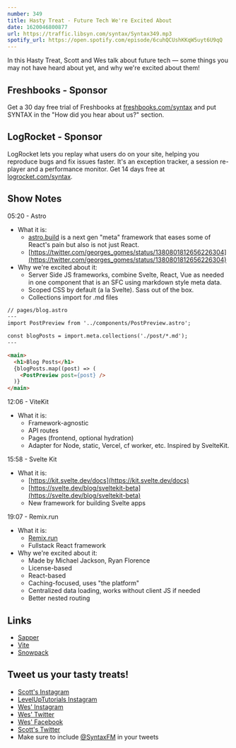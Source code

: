 ```yaml
---
number: 349
title: Hasty Treat - Future Tech We're Excited About
date: 1620046800877
url: https://traffic.libsyn.com/syntax/Syntax349.mp3
spotify_url: https://open.spotify.com/episode/6cuhQCUshKKqW5uyt6U9qQ
---
```


In this Hasty Treat, Scott and Wes talk about future tech — some things you may not have heard about yet, and why we're excited about them!

## Freshbooks - Sponsor
Get a 30 day free trial of Freshbooks at [freshbooks.com/syntax](https://freshbooks.com/syntax) and put SYNTAX in the "How did you hear about us?" section.

## LogRocket - Sponsor
LogRocket lets you replay what users do on your site, helping you reproduce bugs and fix issues faster. It's an exception tracker, a session re-player and a performance monitor. Get 14 days free at [logrocket.com/syntax](https://logrocket.com/syntax).

## Show Notes
05:20 - Astro
* What it is:
  * [astro.build](http://astro.build) is a next gen "meta" framework that eases some of React's pain but also is not just React.
  * [https://twitter.com/georges_gomes/status/1380801812656226304](https://twitter.com/georges_gomes/status/1380801812656226304)
* Why we're excited about it:
  * Server Side JS frameworks, combine Svelte, React, Vue as needed in one component that is an SFC using markdown style meta data.
  * Scoped CSS by default (a la Svelte). Sass out of the box.
  * Collections import for .md files

```html
// pages/blog.astro
---
import PostPreview from '../components/PostPreview.astro';

const blogPosts = import.meta.collections('./post/*.md');
---

<main>
  <h1>Blog Posts</h1>
  {blogPosts.map((post) => (
    <PostPreview post={post} />
  )}
</main>
```

12:06 - ViteKit
* What it is:
  * Framework-agnostic
  * API routes
  * Pages (frontend, optional hydration)
  * Adapter for Node, static, Vercel, cf worker, etc. Inspired by SvelteKit.

15:58 - Svelte Kit
* What it is:
  * [https://kit.svelte.dev/docs](https://kit.svelte.dev/docs)
  * [https://svelte.dev/blog/sveltekit-beta](https://svelte.dev/blog/sveltekit-beta)
  * New framework for building Svelte apps

19:07 - Remix.run
* What it is:
  * [Remix.run](https://remix.run/)
  * Fullstack React framework
* Why we're excited about it:
  * Made by Michael Jackson, Ryan Florence
  * License-based
  * React-based
  * Caching-focused, uses "the platform"
  * Centralized data loading, works without client JS if needed
  * Better nested routing

## Links
* [Sapper](https://sapper.svelte.dev/)
* [Vite](https://vitejs.dev/)
* [Snowpack](https://www.snowpack.dev/)

## Tweet us your tasty treats!
* [Scott's Instagram](https://www.instagram.com/stolinski/)
* [LevelUpTutorials Instagram](https://www.instagram.com/LevelUpTutorials/)
* [Wes' Instagram](https://www.instagram.com/wesbos/)
* [Wes' Twitter](https://twitter.com/wesbos)
* [Wes' Facebook](https://www.facebook.com/wesbos.developer)
* [Scott's Twitter](https://twitter.com/stolinski)
* Make sure to include [@SyntaxFM](https://twitter.com/SyntaxFM) in your tweets